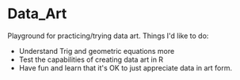 # Data_Art
Playground for practicing/trying data art.
Things I'd like to do:
  - Understand Trig and geometric equations more
  - Test the capabilities of creating data art in R
  - Have fun and learn that it's OK to just appreciate data in art form.
